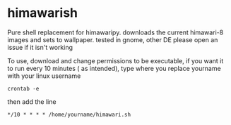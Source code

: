 # himawarish
Pure shell replacement for himawaripy. downloads the current himawari-8 images and sets to wallpaper. tested in gnome, other DE please open an issue if it isn't working


To use, download and change permissions to be executable, if you want it to run every 10 minutes ( as intended), type where you replace yourname with your linux username

    crontab -e

  then add the line

    */10 * * * * /home/yourname/himawari.sh
